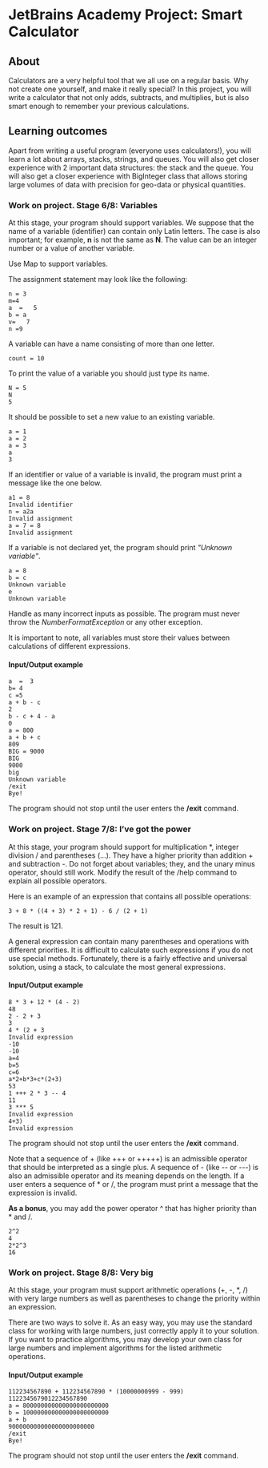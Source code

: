 # JetBrains Academy Project: Smart Calculator 

## About 
Calculators are a very helpful tool that we all use on a regular basis. Why not create one yourself, and make it really special? In this project, you will write a calculator that not only adds, subtracts, and multiplies, but is also smart enough to remember your previous calculations.

## Learning outcomes
Apart from writing a useful program (everyone uses calculators!), you will learn a lot about arrays, stacks, strings, and queues. You will also get closer experience with 2 important data structures: the stack and the queue. You will also get a closer experience with BigInteger class that allows storing large volumes of data with precision for geo-data or physical quantities.

### Work on project. Stage 6/8: Variables

At this stage, your program should support variables. We suppose that the name of a variable (identifier) can contain only Latin letters. The case is also important; for example, **n** is not the same as **N**. The value can be an integer number or a value of another variable.

Use Map to support variables.

The assignment statement may look like the following:

```
n = 3
m=4
a  =   5
b = a
v=   7
n =9
```
A variable can have a name consisting of more than one letter.
```
count = 10
```
To print the value of a variable you should just type its name.
```
N = 5
N
5
```
It should be possible to set a new value to an existing variable.
```
a = 1
a = 2
a = 3
a
3
```
If an identifier or value of a variable is invalid, the program must print a message like the one below.
```
a1 = 8
Invalid identifier
n = a2a
Invalid assignment
a = 7 = 8
Invalid assignment
```
If a variable is not declared yet, the program should print *"Unknown variable"*.
```
a = 8
b = c
Unknown variable
e
Unknown variable
```
Handle as many incorrect inputs as possible. The program must never throw the *NumberFormatException* or any other exception.

It is important to note, all variables must store their values between calculations of different expressions.

#### Input/Output example

```
a  =  3
b= 4
c =5
a + b - c
2
b - c + 4 - a
0
a = 800
a + b + c
809
BIG = 9000
BIG
9000
big
Unknown variable
/exit
Bye!
```
The program should not stop until the user enters the **/exit** command.


### Work on project. Stage 7/8: I’ve got the power 

At this stage, your program should support for multiplication *, integer division / and parentheses (...). They have a higher priority than addition + and subtraction -. Do not forget about variables; they, and the unary minus operator, should still work. Modify the result of the /help command to explain all possible operators.

Here is an example of an expression that contains all possible operations:
```
3 + 8 * ((4 + 3) * 2 + 1) - 6 / (2 + 1)
```
The result is 121.

A general expression can contain many parentheses and operations with different priorities. It is difficult to calculate such expressions if you do not use special methods. Fortunately, there is a fairly effective and universal solution, using a stack, to calculate the most general expressions.

#### Input/Output example
```
8 * 3 + 12 * (4 - 2)
48
2 - 2 + 3
3
4 * (2 + 3
Invalid expression
-10
-10
a=4
b=5
c=6
a*2+b*3+c*(2+3)
53
1 +++ 2 * 3 -- 4
11
3 *** 5
Invalid expression
4+3)
Invalid expression
```

The program should not stop until the user enters the **/exit** command.

Note that a sequence of + (like +++ or +++++) is an admissible operator that should be interpreted as a single plus. A sequence of - (like -- or ---) is also an admissible operator and its meaning depends on the length. If a user enters a sequence of * or /, the program must print a message that the expression is invalid.

**As a bonus**, you may add the power operator ^ that has higher priority than * and /.
```
2^2
4
2*2^3
16
```

### Work on project. Stage 8/8: Very big 

At this stage, your program must support arithmetic operations (+, -, *, /) with very large numbers as well as parentheses to change the priority within an expression.

There are two ways to solve it. As an easy way, you may use the standard class for working with large numbers, just correctly apply it to your solution. If you want to practice algorithms, you may develop your own class for large numbers and implement algorithms for the listed arithmetic operations.

#### Input/Output example
```
112234567890 + 112234567890 * (10000000999 - 999)
1122345679012234567890
a = 800000000000000000000000
b = 100000000000000000000000
a + b
900000000000000000000000
/exit
Bye!
```
The program should not stop until the user enters the **/exit** command.

